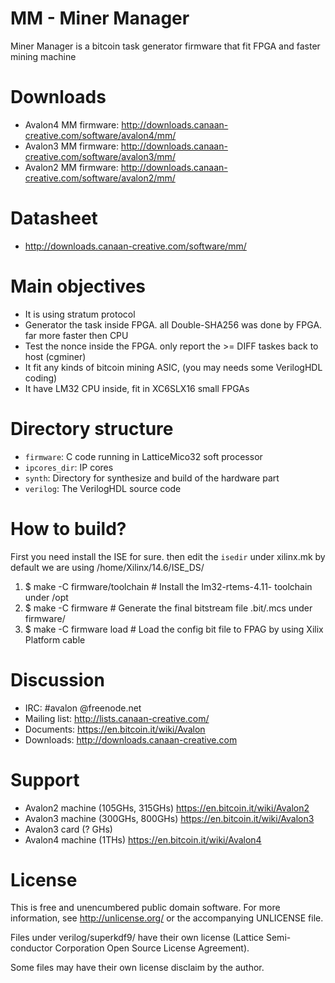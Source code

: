 MM - Miner Manager
==================

Miner Manager is a bitcoin task generator firmware that fit FPGA and faster mining machine

Downloads
=========
* Avalon4 MM firmware: http://downloads.canaan-creative.com/software/avalon4/mm/
* Avalon3 MM firmware: http://downloads.canaan-creative.com/software/avalon3/mm/
* Avalon2 MM firmware: http://downloads.canaan-creative.com/software/avalon2/mm/

Datasheet
=========
* http://downloads.canaan-creative.com/software/mm/

Main objectives
=============
* It is using stratum protocol
* Generator the task inside FPGA. all Double-SHA256 was done by FPGA. far more faster then CPU
* Test the nonce inside the FPGA. only report the >= DIFF taskes back to host (cgminer)
* It fit any kinds of bitcoin mining ASIC, (you may needs some VerilogHDL coding)
* It have LM32 CPU inside, fit in XC6SLX16 small FPGAs

Directory structure
===================

* `firmware`: C code running in LatticeMico32 soft processor
* `ipcores_dir`: IP cores
* `synth`: Directory for synthesize and build of the hardware part
* `verilog`: The VerilogHDL source code

How to build?
=============

First you need install the ISE for sure. then edit the `isedir` under xilinx.mk
by default we are using /home/Xilinx/14.6/ISE_DS/

1. $ make -C firmware/toolchain # Install the lm32-rtems-4.11- toolchain under /opt
2. $ make -C firmware           # Generate the final bitstream file .bit/.mcs under firmware/
3. $ make -C firmware load      # Load the config bit file to FPAG by using Xilix Platform cable

Discussion
==========
* IRC: #avalon @freenode.net
* Mailing list: http://lists.canaan-creative.com/
* Documents: https://en.bitcoin.it/wiki/Avalon
* Downloads: http://downloads.canaan-creative.com

Support
=======
* Avalon2 machine (105GHs, 315GHs) https://en.bitcoin.it/wiki/Avalon2
* Avalon3 machine (300GHs, 800GHs) https://en.bitcoin.it/wiki/Avalon3
* Avalon3 card (? GHs)
* Avalon4 machine (1THs)	   https://en.bitcoin.it/wiki/Avalon4

License
=======

This is free and unencumbered public domain software. For more information,
see http://unlicense.org/ or the accompanying UNLICENSE file.

Files under verilog/superkdf9/ have their own license (Lattice Semi-
conductor Corporation Open Source License Agreement).

Some files may have their own license disclaim by the author.
